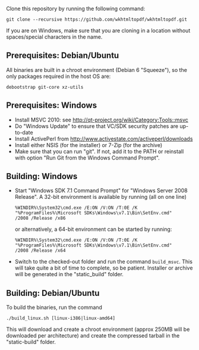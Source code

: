 Clone this repository by running the following command:

    git clone --recursive https://github.com/wkhtmltopdf/wkhtmltopdf.git

If you are on Windows, make sure that you are cloning in a location
without spaces/special characters in the name.

Prerequisites: Debian/Ubuntu
----------------------------

All binaries are built in a chroot environment (Debian 6 "Squeeze"), so
the only packages required in the host OS are:

    debootstrap git-core xz-utils

Prerequisites: Windows
----------------------

* Install MSVC 2010: see http://qt-project.org/wiki/Category:Tools::msvc
* Do "Windows Update" to ensure that VC/SDK security patches are up-to-date
* Install ActivePerl from http://www.activestate.com/activeperl/downloads
* Install either NSIS (for the installer) or 7-Zip (for the archive)
* Make sure that you can run "git". If not, add it to the PATH or reinstall
  with option "Run Git from the Windows Command Prompt".

Building: Windows
-----------------

* Start "Windows SDK 7.1 Command Prompt" for "Windows Server 2008 Release".
  A 32-bit environment is available by running (all on one line)

      %WINDIR%\System32\cmd.exe /E:ON /V:ON /T:0E /K
      "%ProgramFiles%\Microsoft SDKs\Windows\v7.1\Bin\SetEnv.cmd"
      /2008 /Release /x86

  or alternatively, a 64-bit environment can be started by running:

      %WINDIR%\System32\cmd.exe /E:ON /V:ON /T:0E /K
      "%ProgramFiles%\Microsoft SDKs\Windows\v7.1\Bin\SetEnv.cmd"
      /2008 /Release /x64

* Switch to the checked-out folder and run the command ```build_msvc```.
  This will take quite a bit of time to complete, so be patient.
  Installer or archive will be generated in the "static_build" folder.

Building: Debian/Ubuntu
-----------------------

To build the binaries, run the command

    ./build_linux.sh [linux-i386|linux-amd64]

This will download and create a chroot environment (approx 250MB will be
downloaded per architecture) and create the compressed tarball in the
"static-build" folder.
